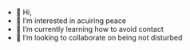 - 👋 Hi,
- 👀 I’m interested in acuiring peace
- 🌱 I’m currently learning how to avoid contact
- 💞️ I’m looking to collaborate on being not disturbed


